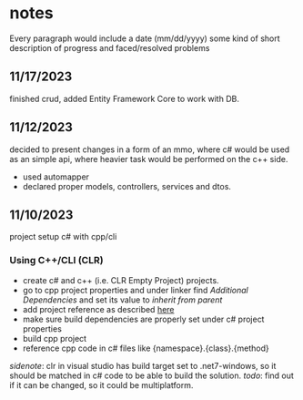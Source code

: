 # notes 
Every paragraph would include a date (mm/dd/yyyy) some kind of short description of progress and faced/resolved problems

## 11/17/2023

finished crud, added Entity Framework Core to work with DB.

## 11/12/2023 

decided to present changes in a form of an mmo, where c# would be used as an simple api, where heavier task would be performed on the c++ side. 

- used automapper 
- declared proper models, controllers, services and dtos. 

##  11/10/2023

project setup c# with cpp/cli 

### Using C++/CLI (CLR) 

- create c# and c++ (i.e. CLR Empty Project) projects. 
- go to cpp project properties and under linker find _Additional Dependencies_ and set its value to _inherit from parent_
- add project reference as described [here](https://learn.microsoft.com/en-us/visualstudio/ide/managing-references-in-a-project?view=vs-2022)
- make sure build dependencies are properly set under c# project properties
- build cpp project 
- reference cpp code in c# files like {namespace}.{class}.{method}

_sidenote_: clr in visual studio has build target set to .net7-windows, so it should be matched in c# code to be able to build the solution.
_todo_: find out if it can be changed, so it could be multiplatform.